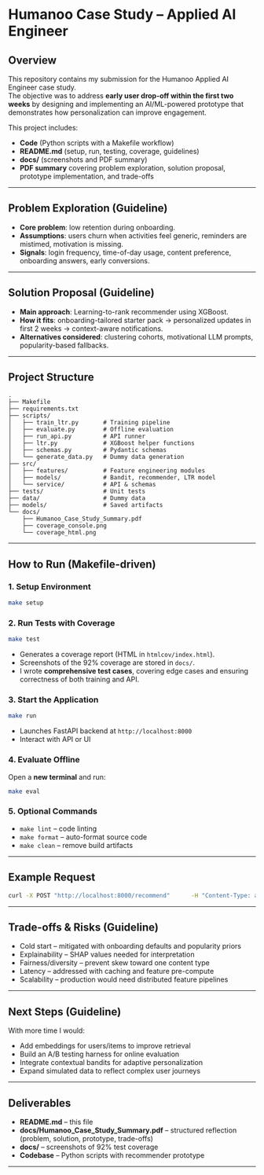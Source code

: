 # Humanoo Case Study – Applied AI Engineer

## Overview
This repository contains my submission for the Humanoo Applied AI Engineer case study.  
The objective was to address **early user drop-off within the first two weeks** by designing and implementing an AI/ML-powered prototype that demonstrates how personalization can improve engagement.

This project includes:
- **Code** (Python scripts with a Makefile workflow)
- **README.md** (setup, run, testing, coverage, guidelines)
- **docs/** (screenshots and PDF summary)
- **PDF summary** covering problem exploration, solution proposal, prototype implementation, and trade-offs

---

## Problem Exploration (Guideline)
- **Core problem**: low retention during onboarding.  
- **Assumptions**: users churn when activities feel generic, reminders are mistimed, motivation is missing.  
- **Signals**: login frequency, time-of-day usage, content preference, onboarding answers, early conversions.

---

## Solution Proposal (Guideline)
- **Main approach**: Learning-to-rank recommender using XGBoost.  
- **How it fits**: onboarding-tailored starter pack → personalized updates in first 2 weeks → context-aware notifications.  
- **Alternatives considered**: clustering cohorts, motivational LLM prompts, popularity-based fallbacks.

---

## Project Structure
```
.
├── Makefile
├── requirements.txt
├── scripts/
│   ├── train_ltr.py       # Training pipeline
│   ├── evaluate.py        # Offline evaluation
│   ├── run_api.py         # API runner
│   ├── ltr.py             # XGBoost helper functions
│   ├── schemas.py         # Pydantic schemas
│   └── generate_data.py   # Dummy data generation
├── src/
│   ├── features/          # Feature engineering modules
│   ├── models/            # Bandit, recommender, LTR model
│   └── service/           # API & schemas
├── tests/                 # Unit tests
├── data/                  # Dummy data
├── models/                # Saved artifacts
└── docs/
    ├── Humanoo_Case_Study_Summary.pdf
    ├── coverage_console.png
    └── coverage_html.png
```

---

## How to Run (Makefile-driven)

### 1. Setup Environment
```bash
make setup
```

### 2. Run Tests with Coverage
```bash
make test
```
- Generates a coverage report (HTML in `htmlcov/index.html`).  
- Screenshots of the 92% coverage are stored in `docs/`.  
- I wrote **comprehensive test cases**, covering edge cases and ensuring correctness of both training and API.

### 3. Start the Application
```bash
make run
```
- Launches FastAPI backend at `http://localhost:8000`  
- Interact with API or UI

### 4. Evaluate Offline
Open a **new terminal** and run:
```bash
make eval
```

### 5. Optional Commands
- `make lint` – code linting  
- `make format` – auto-format source code  
- `make clean` – remove build artifacts  

---

## Example Request
```bash
curl -X POST "http://localhost:8000/recommend"      -H "Content-Type: application/json"      -d '{"user_id": 123, "k": 5}'
```

---

## Trade-offs & Risks (Guideline)
- Cold start – mitigated with onboarding defaults and popularity priors  
- Explainability – SHAP values needed for interpretation  
- Fairness/diversity – prevent skew toward one content type  
- Latency – addressed with caching and feature pre-compute  
- Scalability – production would need distributed feature pipelines  

---

## Next Steps (Guideline)
With more time I would:  
- Add embeddings for users/items to improve retrieval  
- Build an A/B testing harness for online evaluation  
- Integrate contextual bandits for adaptive personalization  
- Expand simulated data to reflect complex user journeys  

---

## Deliverables
- **README.md** – this file  
- **docs/Humanoo_Case_Study_Summary.pdf** – structured reflection (problem, solution, prototype, trade-offs)  
- **docs/** – screenshots of 92% test coverage  
- **Codebase** – Python scripts with recommender prototype  

---
